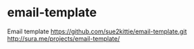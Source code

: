 # email-template
Email template
https://github.com/sue2kittie/email-template.git
http://sura.me/projects/email-template/
